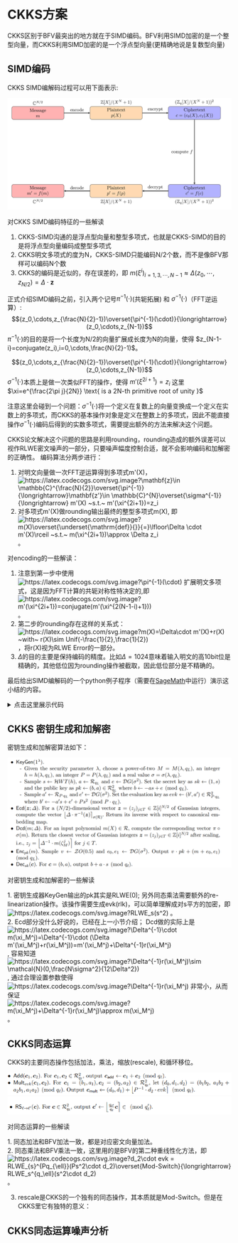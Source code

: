 # CKKS方案
CKKS区别于BFV最突出的地方就在于SIMD编码。BFV利用SIMD加密的是一个整型向量，而CKKS利用SIMD加密的是一个浮点型向量(更精确地说是复数型向量)

## SIMD编码
CKKS SIMD编解码过程可以用下面表示:

<p align="center">
  <img src="fig/simd.png" alt="animated"/>
</p>

对CKKS SIMD编码特征的一些解读
1. CKKS-SIMD沟通的是浮点型向量和整型多项式，也就是CKKS-SIMD的目的是将浮点型向量编码成整型多项式
2. CKKS明文多项式的度为N，CKKS-SIMD只能编码N/2个数，而不是像BFV那样可以编码N个数
3. CKKS的编码是近似的，存在误差的，即 $m(\xi^i)_{i=1,3,\cdots,N-1}\approx \Delta(z_0,\cdots,z_{N/2})=\Delta\cdot \mathbf{z}$

正式介绍SIMD编码之前，引入两个记号$\pi^{-1}(\cdot)$(共轭拓展) 和 $\sigma^{-1}(\cdot)$（FFT逆运算）:
$$(z_0,\cdots,z_{\frac{N}{2}-1})\overset{\pi^{-1}(\cdot)}{\longrightarrow} (z_0,\cdots,z_{N-1})$$
$\pi^{-1}(\cdot)$的目的是将一个长度为N/2的向量扩展成长度为N的向量，使得 $z_{N-1-i}=conjugate(z_i),i=0,\cdots,\frac{N}{2}-1)$。

$$(z_0,\cdots,z_{\frac{N}{2}-1})\overset{\pi^{-1}(\cdot)}{\longrightarrow} (z_0,\cdots,z_{N-1})$$
$\sigma^{-1}(\cdot)$本质上是做一次类似FFT的操作，使得 $m'(\xi^{2i+1})=z_{i}$ 这里$\xi=e^{\frac{2\pi j}{2N}} \text{ is a 2N-th primitive root of unity }$

注意这里会碰到一个问题：$\sigma^{-1}(\cdot)$将一个定义在复数上的向量变换成一个定义在实数上的多项式，而CKKS的基本操作对象是定义在整数上的多项式，因此不能直接操作$\sigma^{-1}(\cdot)$编码后得到的实数多项式，需要提出额外的方法来解决这个问题。

CKKS论文解决这个问题的思路是利用rounding，rounding造成的额外误差可以视作RLWE密文噪声的一部分，只要噪声幅度控制合适，就不会影响编码和加解密的正确性。
编码算法分两步进行：
1. 对明文向量做一次FFT逆运算得到多项式m'(X)，<img src="https://latex.codecogs.com/svg.image?\mathbf{z}\in&space;\mathbb{C}^{\frac{N}{2}}\overset{\pi^{-1}}{\longrightarrow}\mathbf{z'}\in&space;\mathbb{C}^{N}\overset{\sigma^{-1}}{\longrightarrow}&space;m'(X)&space;~s.t.~&space;m'(\xi^{2i&plus;1})=z_i" title="https://latex.codecogs.com/svg.image?\mathbf{z}\in \mathbb{C}^{\frac{N}{2}}\overset{\pi^{-1}}{\longrightarrow}\mathbf{z'}\in \mathbb{C}^{N}\overset{\sigma^{-1}}{\longrightarrow} m'(X) ~s.t.~ m'(\xi^{2i+1})=z_i" />
2. 对多项式m'(X)做rounding输出最终的整型多项式m(X), 即 <img src="https://latex.codecogs.com/svg.image?m(X)\overset{\underset{\mathrm{def}}{}}{=}\lfloor\Delta&space;\cdot&space;&space;m'(X)\rceil&space;~s.t.~&space;m(\xi^{2i&plus;1})\approx&space;\Delta&space;z_i" title="https://latex.codecogs.com/svg.image?m(X)\overset{\underset{\mathrm{def}}{}}{=}\lfloor\Delta \cdot m'(X)\rceil ~s.t.~ m(\xi^{2i+1})\approx \Delta z_i" /> 。

对encoding的一些解读：
1. 注意到第一步中使用 <img src="https://latex.codecogs.com/svg.image?\pi^{-1}(\cdot)" title="https://latex.codecogs.com/svg.image?\pi^{-1}(\cdot)" /> 扩展明文多项式，这是因为FFT计算的共轭对称性特决定的,即 <img src="https://latex.codecogs.com/svg.image?m'(\xi^{2i&plus;1})=conjugate(m'(\xi^{2(N-1-i)&plus;1}))" title="https://latex.codecogs.com/svg.image?m'(\xi^{2i+1})=conjugate(m'(\xi^{2(N-1-i)+1}))" /> 。
2. 第二步的rounding存在这样的关系式：<img src="https://latex.codecogs.com/svg.image?m(X)=\Delta\cdot&space;m'(X)&plus;r(X)&space;~with~&space;r(X)\sim&space;Unif(-\frac{1}{2},\frac{1}{2})" title="https://latex.codecogs.com/svg.image?m(X)=\Delta\cdot m'(X)+r(X) ~with~ r(X)\sim Unif(-\frac{1}{2},\frac{1}{2})" />，将r(X)视为RLWE Error的一部分。
3. $\Delta$的目的主要是保持编码的精度。比如$\Delta=1024$意味着输入明文的高10bit位是精确的，其他低位因为rounding操作被截取，因此低位部分是不精确的。

最后给出SIMD编解码的一个python例子程序（需要在[SageMath](https://www.sagemath.org/)中运行）演示这小结的内容。

<details><summary>点击这里展示代码</summary>
<p>
	
```python
# -*- coding: utf-8 -*-
  reset() # clear all variables

R = PolynomialRing(CC, 'x')
M = 8
N = M/2
Delta = 1024

###############################################################
# the encoding&decoding method used in the original CKKS paper
# evaluate at the 2N-th primitive roots of X^N + 1 (N roots in total)
###############################################################

root1 = exp(-2*pi*i/8)
root3 = exp(-2*pi*i*3/8)
root5 = exp(-2*pi*i*5/8)
root7 = exp(-2*pi*i*7/8)
root = [root1, root3, root5, root7]

# apply pi_inverse transform to keep conjugation preserved
# z = [3-4*i,2+i,2-i,3+4*i]
z = [3.14, 2.718, 2.718, 3.14]

# Lagrange interpolate the polynomial testpoly, i.e., the mapping sigma^{-1}
# testpoly = R.lagrange_polynomial([(root1,z[0]),(root3,z[1]),(root5,z[2]),(root7,z[3])]); 
sigma = Matrix([[root[0]^0,root[0]^1,root[0]^2,root[0]^3], [root[1]^0,root[1]^1,root[1]^2,root[1]^3], [root[2]^0,root[2]^1,root[2]^2,root[2]^3], [root[3]^0,root[3]^1,root[3]^2,root[3]^3]])
sigma_inv = sigma.inverse()
m1_vec = sigma_inv*Matrix(z).transpose()
m1_list = m1_vec.list()
m1_list = [m1_list[i].real_part() for i in range(len(m1_list))]
testpoly = R(m1_list) 

# Multiplied by Delta
m = Delta*testpoly

# Rounding a real-number polynomial to integer polynomial over R
m_list = m.list()
for i in range(len(m_list)):
	m_list[i] = ZZ(round(m_list[i].real_part()))
m = R(m_list)
######Encoding function ends######

######Decoding function begins######
# multiplied by 1/Delta
testpoly = m/Delta

# evaluate testpoly at roots of unity, i.e., the mapping sigma
zz = [0]*4
for i in range(len(zz)):
	zz[i] = CC(testpoly(x=root[i]))


######Decoding function ends######

print ("input vector before encoding: ")
print (z)

print ("output vector after encoding")
print (zz)

print ("difference between before-encoding and after-encoding")
print ([z[i] - zz[i] for i in range(len(z))])
  ```	 
  
</p>
</details>

## CKKS 密钥生成和加解密

密钥生成和加解密算法如下：
<p align="center">
  <img src="fig/CKKS_encrypt.png" alt="animated"/>
</p>

对密钥生成和加解密的一些解读
<div>
1. 密钥生成器KeyGen输出的pk其实是RLWE(0); 另外同态乘法需要额外的re-linearization操作。该操作需要生成evk(rlk)，可以简单理解成对s平方的加密，即 <img src="https://latex.codecogs.com/svg.image?RLWE_s(s^2)" title="https://latex.codecogs.com/svg.image?RLWE_s(s^2)" /> 。</div>
<div>
2. Ecd部分没什么好说的，已经在上一小节介绍； Dcd做的实际上是 <img src="https://latex.codecogs.com/svg.image?\Delta^{-1}\cdot&space;m(\xi_M^j)=\Delta^{-1}\cdot&space;(\Delta&space;m'(\xi_M^j)&plus;r(\xi_M^j))=m'(\xi_M^j)&plus;\Delta^{-1}r(\xi_M^j)" title="https://latex.codecogs.com/svg.image?\Delta^{-1}\cdot m(\xi_M^j)=\Delta^{-1}\cdot (\Delta m'(\xi_M^j)+r(\xi_M^j))=m'(\xi_M^j)+\Delta^{-1}r(\xi_M^j)" />, 容易知道 <img src="https://latex.codecogs.com/svg.image?\Delta^{-1}r(\xi_M^j)\sim&space;\mathcal{N}(0,\frac{N\sigma^2}{12\Delta^2})" title="https://latex.codecogs.com/svg.image?\Delta^{-1}r(\xi_M^j)\sim \mathcal{N}(0,\frac{N\sigma^2}{12\Delta^2})" />, 通过合理设置参数使得 <img src="https://latex.codecogs.com/svg.image?\Delta^{-1}r(\xi_M^j)" title="https://latex.codecogs.com/svg.image?\Delta^{-1}r(\xi_M^j)" /> 非常小，从而保证 <img src="https://latex.codecogs.com/svg.image?m(\xi_M^j)&plus;\Delta^{-1}r(\xi_M^j)\approx&space;m(\xi_M^j)" title="https://latex.codecogs.com/svg.image?m(\xi_M^j)+\Delta^{-1}r(\xi_M^j)\approx m(\xi_M^j)" /> 。</div>



## CKKS同态运算

CKKS的主要同态操作包括加法，乘法，缩放(rescale), 和循环移位。
<p align="center">
  <img src="fig/CKKS_homo_op.PNG" alt="animated"/>
  <img src="fig/CKKS_homo_op2.PNG" alt="animated"/>
</p>

对同态运算的一些解读
<div>
1. 同态加法和BFV加法一致，都是对应密文向量加法。
</div>
<div>
2. 同态乘法和BFV乘法一致，这里用的是BFV的第二种重线性化方法，即 <img src="https://latex.codecogs.com/svg.image?d_2\cdot&space;evk&space;=&space;RLWE_{s}^{Pq_{\ell}}(Ps^2\cdot&space;d_2)\overset{Mod-Switch}{\longrightarrow}&space;RLWE_s^{q_\ell}(s^2\cdot&space;d_2)" title="https://latex.codecogs.com/svg.image?d_2\cdot evk = RLWE_{s}^{Pq_{\ell}}(Ps^2\cdot d_2)\overset{Mod-Switch}{\longrightarrow} RLWE_s^{q_\ell}(s^2\cdot d_2)" /> 。
</div>

3. rescale是CKKS的一个独有的同态操作，其本质就是Mod-Switch。但是在CKKS里它有独特的意义：

## CKKS同态运算噪声分析


